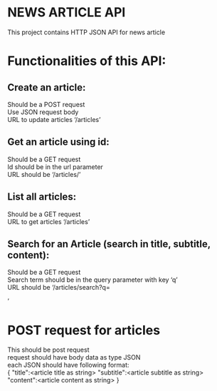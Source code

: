 # NEWS ARTICLE API
This project contains HTTP JSON API for news article
# Functionalities of this API:
## Create an article:
 Should be a POST request\
 Use JSON request body\
 URL to update articles ‘/articles’
## Get an article using id:
 Should be a GET request\
 Id should be in the url parameter\
 URL should be ‘/articles/<id here>’
## List all articles:
 Should be a GET request\
 URL to get articles ‘/articles’
## Search for an Article (search in title, subtitle, content):
 Should be a GET request\
 Search term should be in the query parameter with key ‘q’\
 URL should be ‘/articles/search?q=<search term here>’
 
# POST request for articles
 This should be post request\
 request should have body data as type JSON\
 each JSON should have following format:\
    {
       "title":\<article title as string\>
       "subtitle":\<article subtitle as string\>
       "content":\<article content as string\>
    }
